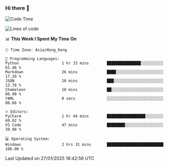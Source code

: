 ### Hi there 👋

<!--
**RoiexLee/RoiexLee** is a ✨ _special_ ✨ repository because its `README.md` (this file) appears on your GitHub profile.

Here are some ideas to get you started:

- 🔭 I’m currently working on ...
- 🌱 I’m currently learning ...
- 👯 I’m looking to collaborate on ...
- 🤔 I’m looking for help with ...
- 💬 Ask me about ...
- 📫 How to reach me: ...
- 😄 Pronouns: ...
- ⚡ Fun fact: ...
-->

<!--START_SECTION:waka-->
![Code Time](http://img.shields.io/badge/Code%20Time-1%2C062%20hrs%2029%20mins-blue)

![Lines of code](https://img.shields.io/badge/From%20Hello%20World%20I%27ve%20Written-42.5%20thousand%20lines%20of%20code-blue)

📊 **This Week I Spent My Time On** 

```text
🕑︎ Time Zone: Asia/Hong_Kong

💬 Programming Languages: 
Python                   1 hr 33 mins        ███████████████░░░░░░░░░░   61.46 % 
Markdown                 26 mins             ████░░░░░░░░░░░░░░░░░░░░░   17.20 % 
JSON                     20 mins             ███░░░░░░░░░░░░░░░░░░░░░░   13.78 % 
Chameleon                10 mins             ██░░░░░░░░░░░░░░░░░░░░░░░   06.90 % 
YAML                     0 secs              ░░░░░░░░░░░░░░░░░░░░░░░░░   00.66 % 

🔥 Editors: 
PyCharm                  1 hr 44 mins        █████████████████░░░░░░░░   69.02 % 
VS Code                  47 mins             ████████░░░░░░░░░░░░░░░░░   30.98 % 

💻 Operating System: 
Windows                  2 hrs 31 mins       █████████████████████████   100.00 % 
```


 Last Updated on 27/01/2025 18:42:56 UTC
<!--END_SECTION:waka-->
